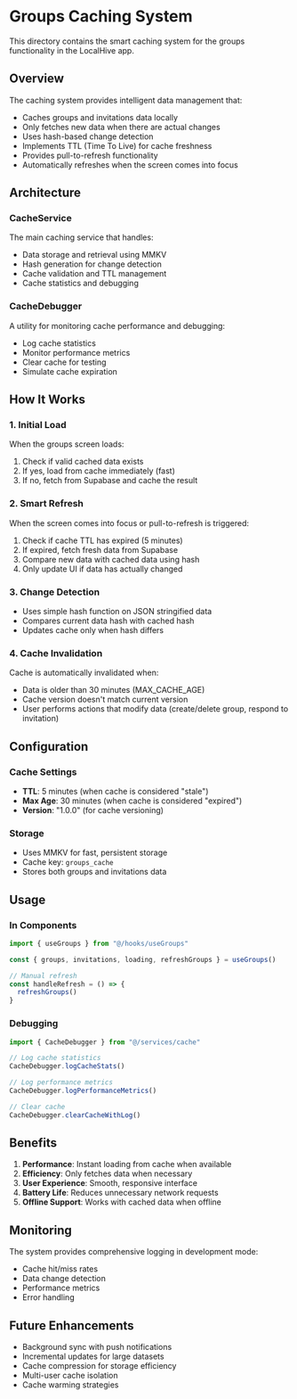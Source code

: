 # Groups Caching System

This directory contains the smart caching system for the groups functionality in the LocalHive app.

## Overview

The caching system provides intelligent data management that:
- Caches groups and invitations data locally
- Only fetches new data when there are actual changes
- Uses hash-based change detection
- Implements TTL (Time To Live) for cache freshness
- Provides pull-to-refresh functionality
- Automatically refreshes when the screen comes into focus

## Architecture

### CacheService
The main caching service that handles:
- Data storage and retrieval using MMKV
- Hash generation for change detection
- Cache validation and TTL management
- Cache statistics and debugging

### CacheDebugger
A utility for monitoring cache performance and debugging:
- Log cache statistics
- Monitor performance metrics
- Clear cache for testing
- Simulate cache expiration

## How It Works

### 1. Initial Load
When the groups screen loads:
1. Check if valid cached data exists
2. If yes, load from cache immediately (fast)
3. If no, fetch from Supabase and cache the result

### 2. Smart Refresh
When the screen comes into focus or pull-to-refresh is triggered:
1. Check if cache TTL has expired (5 minutes)
2. If expired, fetch fresh data from Supabase
3. Compare new data with cached data using hash
4. Only update UI if data has actually changed

### 3. Change Detection
- Uses simple hash function on JSON stringified data
- Compares current data hash with cached hash
- Updates cache only when hash differs

### 4. Cache Invalidation
Cache is automatically invalidated when:
- Data is older than 30 minutes (MAX_CACHE_AGE)
- Cache version doesn't match current version
- User performs actions that modify data (create/delete group, respond to invitation)

## Configuration

### Cache Settings
- **TTL**: 5 minutes (when cache is considered "stale")
- **Max Age**: 30 minutes (when cache is considered "expired")
- **Version**: "1.0.0" (for cache versioning)

### Storage
- Uses MMKV for fast, persistent storage
- Cache key: `groups_cache`
- Stores both groups and invitations data

## Usage

### In Components
```typescript
import { useGroups } from "@/hooks/useGroups"

const { groups, invitations, loading, refreshGroups } = useGroups()

// Manual refresh
const handleRefresh = () => {
  refreshGroups()
}
```

### Debugging
```typescript
import { CacheDebugger } from "@/services/cache"

// Log cache statistics
CacheDebugger.logCacheStats()

// Log performance metrics
CacheDebugger.logPerformanceMetrics()

// Clear cache
CacheDebugger.clearCacheWithLog()
```

## Benefits

1. **Performance**: Instant loading from cache when available
2. **Efficiency**: Only fetches data when necessary
3. **User Experience**: Smooth, responsive interface
4. **Battery Life**: Reduces unnecessary network requests
5. **Offline Support**: Works with cached data when offline

## Monitoring

The system provides comprehensive logging in development mode:
- Cache hit/miss rates
- Data change detection
- Performance metrics
- Error handling

## Future Enhancements

- Background sync with push notifications
- Incremental updates for large datasets
- Cache compression for storage efficiency
- Multi-user cache isolation
- Cache warming strategies 